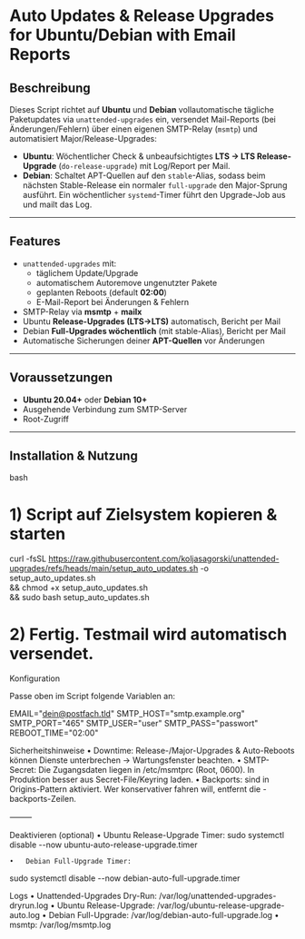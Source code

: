 # Auto Updates & Release Upgrades for Ubuntu/Debian with Email Reports

## Beschreibung

Dieses Script richtet auf **Ubuntu** und **Debian** vollautomatische tägliche Paketupdates via `unattended-upgrades` ein, versendet Mail-Reports (bei Änderungen/Fehlern) über einen eigenen SMTP-Relay (`msmtp`) und automatisiert Major/Release-Upgrades:

- **Ubuntu**: Wöchentlicher Check & unbeaufsichtigtes **LTS → LTS Release-Upgrade** (`do-release-upgrade`) mit Log/Report per Mail.  
- **Debian**: Schaltet APT-Quellen auf den `stable`-Alias, sodass beim nächsten Stable-Release ein normaler `full-upgrade` den Major-Sprung ausführt. Ein wöchentlicher `systemd`-Timer führt den Upgrade-Job aus und mailt das Log.

---

## Features

- `unattended-upgrades` mit:
  - täglichem Update/Upgrade
  - automatischem Autoremove ungenutzter Pakete
  - geplanten Reboots (default **02:00**)
  - E-Mail-Report bei Änderungen & Fehlern
- SMTP-Relay via **msmtp** + **mailx**
- Ubuntu **Release-Upgrades (LTS→LTS)** automatisch, Bericht per Mail
- Debian **Full-Upgrades wöchentlich** (mit stable-Alias), Bericht per Mail
- Automatische Sicherungen deiner **APT-Quellen** vor Änderungen

---

## Voraussetzungen

- **Ubuntu 20.04+** oder **Debian 10+**
- Ausgehende Verbindung zum SMTP-Server
- Root-Zugriff

---

## Installation & Nutzung

bash
# 1) Script auf Zielsystem kopieren & starten
curl -fsSL https://raw.githubusercontent.com/koljasagorski/unattended-upgrades/refs/heads/main/setup_auto_updates.sh -o setup_auto_updates.sh \
  && chmod +x setup_auto_updates.sh \
  && sudo bash setup_auto_updates.sh

# 2) Fertig. Testmail wird automatisch versendet.

Konfiguration

Passe oben im Script folgende Variablen an:

EMAIL="dein@postfach.tld"
SMTP_HOST="smtp.example.org"
SMTP_PORT="465"
SMTP_USER="user"
SMTP_PASS="passwort"
REBOOT_TIME="02:00"

Sicherheitshinweise
	•	Downtime: Release-/Major-Upgrades & Auto-Reboots können Dienste unterbrechen → Wartungsfenster beachten.
	•	SMTP-Secret: Die Zugangsdaten liegen in /etc/msmtprc (Root, 0600). In Produktion besser aus Secret-File/Keyring laden.
	•	Backports: sind in Origins-Pattern aktiviert. Wer konservativer fahren will, entfernt die -backports-Zeilen.

⸻

Deaktivieren (optional)
	•	Ubuntu Release-Upgrade Timer:
 sudo systemctl disable --now ubuntu-auto-release-upgrade.timer

 	•	Debian Full-Upgrade Timer:

  sudo systemctl disable --now debian-auto-full-upgrade.timer

  Logs
	•	Unattended-Upgrades Dry-Run:
/var/log/unattended-upgrades-dryrun.log
	•	Ubuntu Release-Upgrade:
/var/log/ubuntu-release-upgrade-auto.log
	•	Debian Full-Upgrade:
/var/log/debian-auto-full-upgrade.log
	•	msmtp:
/var/log/msmtp.log
